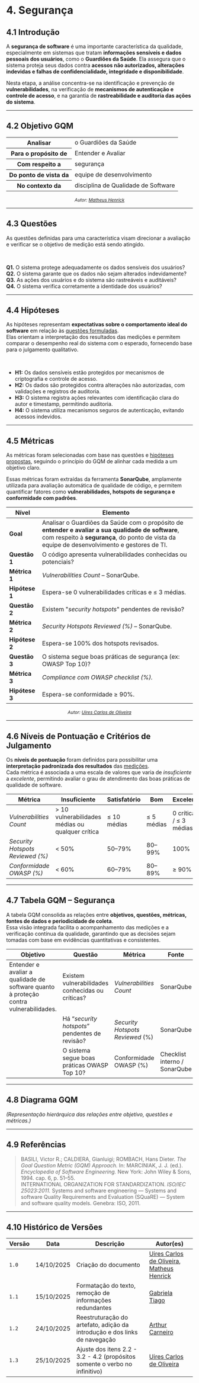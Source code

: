 # 4. Segurança

## 4.1 Introdução
A **segurança de software** é uma importante característica da qualidade, especialmente em sistemas que tratam **informações sensíveis e dados pessoais dos usuários**, como o **Guardiões da Saúde**. Ela assegura que o sistema proteja seus dados contra **acessos não autorizados, alterações indevidas e falhas de confidencialidade, integridade e disponibilidade**.

Nesta etapa, a análise concentra-se na identificação e prevenção de **vulnerabilidades**, na verificação de **mecanismos de autenticação e controle de acesso**, e na garantia de **rastreabilidade e auditoria das ações do sistema**. 


---

## 4.2 Objetivo GQM

<table>
  <tr><th>Analisar</th><td>o Guardiões da Saúde</td></tr>
  <tr><th>Para o propósito de</th><td>Entender e Avaliar</td></tr>
  <tr><th>Com respeito a</th><td>segurança</td></tr>
  <tr><th>Do ponto de vista da</th><td>equipe de desenvolvimento</td></tr>
  <tr><th>No contexto da</th><td>disciplina de Qualidade de Software</td></tr>
</table>

<div align="center">
  <span style="font-size: 12px; font-style: italic;">
    Autor: <a href="https://github.com/MatheusHenrickSantos">Matheus Henrick</a>
  </span>
</div>

---

## 4.3 Questões
As questões definidas para uma característica visam direcionar a avaliação e verificar se o objetivo de medição está sendo atingido.  

<br>

**Q1.** O sistema protege adequadamente os dados sensíveis dos usuários?  
**Q2.** O sistema garante que os dados não sejam alterados indevidamente?  
**Q3.** As ações dos usuários e do sistema são rastreáveis e auditáveis?  
**Q4.** O sistema verifica corretamente a identidade dos usuários?

---

## 4.4 Hipóteses
As hipóteses representam **expectativas sobre o comportamento ideal do software** em relação às [questões formuladas](#43-questões).  
Elas orientam a interpretação dos resultados das medições e permitem comparar o desempenho real do sistema com o esperado, fornecendo base para o julgamento qualitativo.

<br>

- **H1:** Os dados sensíveis estão protegidos por mecanismos de criptografia e controle de acesso.  
- **H2:** Os dados são protegidos contra alterações não autorizadas, com validações e registros de auditoria.  
- **H3:** O sistema registra ações relevantes com identificação clara do autor e timestamp, permitindo auditoria.  
- **H4:** O sistema utiliza mecanismos seguros de autenticação, evitando acessos indevidos.

---

## 4.5 Métricas
As métricas foram selecionadas com base nas questões e [hipóteses propostas](#44-hipóteses), seguindo o princípio do GQM de alinhar cada medida a um objetivo claro.  

Essas métricas foram extraídas da ferramenta **SonarQube**, amplamente utilizada para avaliação automática de qualidade de código, e permitem quantificar fatores como **vulnerabilidades, hotspots de segurança e conformidade com padrões**.

| Nível | Elemento |
|-------|-----------|
| **Goal** | Analisar o Guardiões da Saúde com o propósito de **entender e avaliar a sua qualidade de software**, com respeito à **segurança**, do ponto de vista da equipe de desenvolvimento e gestores de TI. |
| **Questão 1** | O código apresenta vulnerabilidades conhecidas ou potenciais? |
| **Métrica 1** | _Vulnerabilities Count_ – SonarQube. |
| **Hipótese 1** | Espera-se 0 vulnerabilidades críticas e ≤ 3 médias. |
| **Questão 2** | Existem "_security hotspots_" pendentes de revisão? |
| **Métrica 2** | _Security Hotspots Reviewed (%)_ – SonarQube. |
| **Hipótese 2** | Espera-se 100% dos hotspots revisados. |
| **Questão 3** | O sistema segue boas práticas de segurança (ex: OWASP Top 10)? |
| **Métrica 3** | _Compliance com OWASP checklist (%)._ |
| **Hipótese 3** | Espera-se conformidade ≥ 90%. |

<div align="center">
  <span style="font-size: 12px; font-style: italic;">
    Autor: <a href="https://github.com/uires2023">Uires Carlos de Oliveira</a>
  </span>
</div>

---

## 4.6 Níveis de Pontuação e Critérios de Julgamento
Os **níveis de pontuação** foram definidos para possibilitar uma **interpretação padronizada dos resultados** das [medições](#45-métricas).  
Cada métrica é associada a uma escala de valores que varia de *insuficiente* a *excelente*, permitindo avaliar o grau de atendimento das boas práticas de qualidade de software.

| Métrica | Insuficiente | Satisfatório | Bom | Excelente |
|----------|---------------|--------------|------|------------|
| _Vulnerabilities Count_ | > 10 vulnerabilidades médias ou qualquer crítica | ≤ 10 médias | ≤ 5 médias | 0 críticas / ≤ 3 médias |
| _Security Hotspots Reviewed (%)_ | < 50% | 50–79% | 80–99% | 100% |
| _Conformidade OWASP (%)_ | < 60% | 60–79% | 80–89% | ≥ 90% |

---

## 4.7 Tabela GQM – Segurança
A tabela GQM consolida as relações entre **objetivos, questões, métricas, fontes de dados e periodicidade de coleta**.  
Essa visão integrada facilita o acompanhamento das medições e a verificação contínua da qualidade, garantindo que as decisões sejam tomadas com base em evidências quantitativas e consistentes.

| Objetivo | Questão | Métrica | Fonte | Periodicidade | Alvo |
|-----------|----------|----------|--------|----------------|------|
| Entender e avaliar a qualidade de software quanto à proteção contra vulnerabilidades. | Existem vulnerabilidades conhecidas ou críticas? | _Vulnerabilities Count_ | SonarQube | Mensal | 0 críticas / ≤ 3 médias |
| | Há “_security hotspots_” pendentes de revisão? | _Security Hotspots Reviewed_ (%) | SonarQube | Mensal | 100% revisados |
| | O sistema segue boas práticas OWASP Top 10? | Conformidade OWASP (%) | Checklist interno / SonarQube | Trimestral | ≥ 90% |

---

## 4.8 Diagrama GQM
*(Representação hierárquica das relações entre objetivo, questões e métricas.)*

---

## 4.9 Referências

> BASILI, Victor R.; CALDIERA, Gianluigi; ROMBACH, Hans Dieter. *The Goal Question Metric (GQM) Approach.* In: MARCINIAK, J. J. (ed.). *Encyclopedia of Software Engineering.* New York: John Wiley & Sons, 1994. cap. 6, p. 51–55.  
> INTERNATIONAL ORGANIZATION FOR STANDARDIZATION. *ISO/IEC 25023:2011.* Systems and software engineering — Systems and software Quality Requirements and Evaluation (SQuaRE) — System and software quality models. Genebra: ISO, 2011.

---

## 4.10 Histórico de Versões

| Versão | Data | Descrição | Autor(es) |
|--------|------|------------|------------|
| `1.0` | 14/10/2025 | Criação do documento | [Uires Carlos de Oliveira](https://github.com/uires2023), [Matheus Henrick](https://github.com/MatheusHenrickSantos) |
| `1.1` | 15/10/2025 | Formatação do texto, remoção de informações redundantes | [Gabriela Tiago](https://github.com/GabrielaTiago) |
| `1.2` | 24/10/2025 | Reestruturação do artefato, adição da introdução e dos links de navegação | [Arthur Carneiro](https://github.com/trindadea) |
| `1.3` | 25/10/2025 | Ajuste dos itens 2.2 - 3.2 - 4.2 (propósitos somente o verbo no infinitivo) | [Uires Carlos de Oliveira](https://github.com/uires2023) |